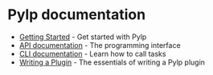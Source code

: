 # Pylp documentation

* [Getting Started](getting-started.md) - Get started with Pylp
* [API documentation](API.md) - The programming interface
* [CLI documentation](CLI.md) - Learn how to call tasks
* [Writing a Plugin](writing-a-plugin.md) - The essentials of writing a Pylp plugin
